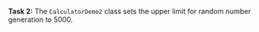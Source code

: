 **Task 2:**  The `CalculatorDemo2` class sets the upper limit for random number generation to 5000. 